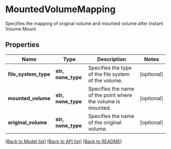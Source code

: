 # MountedVolumeMapping

Specifies the mapping of original volume and mounted volume after Instant Volume Mount.

## Properties
Name | Type | Description | Notes
------------ | ------------- | ------------- | -------------
**file_system_type** | **str, none_type** | Specifies the type of the file system of the volume. | [optional] 
**mounted_volume** | **str, none_type** | Specifies the name of the point where the volume is mounted. | [optional] 
**original_volume** | **str, none_type** | Specifies the name of the original volume. | [optional] 

[[Back to Model list]](../README.md#documentation-for-models) [[Back to API list]](../README.md#documentation-for-api-endpoints) [[Back to README]](../README.md)


